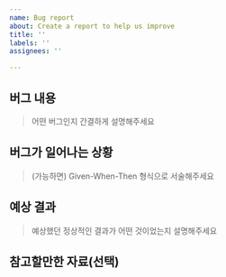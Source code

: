```yaml
---
name: Bug report
about: Create a report to help us improve
title: ''
labels: ''
assignees: ''

---
```


## 버그 내용

> 어떤 버그인지 간결하게 설명해주세요

## 버그가 일어나는 상황

> (가능하면) Given-When-Then 형식으로 서술해주세요

## 예상 결과

> 예상했던 정상적인 결과가 어떤 것이었는지 설명해주세요

## 참고할만한 자료(선택)
